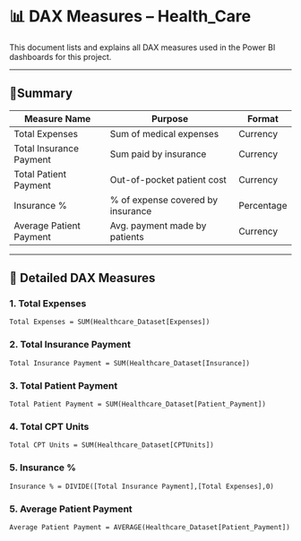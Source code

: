 # 📊 DAX Measures – Health_Care

This document lists and explains all DAX measures used in the Power BI dashboards for this project.

---
## 🔹Summary

| Measure Name             | Purpose                             | Format     |
|--------------------------|-------------------------------------|------------|
| Total Expenses           | Sum of medical expenses             | Currency   |
| Total Insurance Payment  | Sum paid by insurance               | Currency   |
| Total Patient Payment    | Out-of-pocket patient cost          | Currency   |
| Insurance  %     | % of expense covered by insurance   | Percentage |
| Average Patient Payment  | Avg. payment made by patients       | Currency   |

---

## 🔢 Detailed DAX Measures

### 1. **Total Expenses**
```DAX
Total Expenses = SUM(Healthcare_Dataset[Expenses])
```
 ### 2. **Total Insurance Payment**
```DAX
Total Insurance Payment = SUM(Healthcare_Dataset[Insurance])
```
### 3. **Total Patient Payment**
```DAX
Total Patient Payment = SUM(Healthcare_Dataset[Patient_Payment])
```
### 4. **Total CPT Units**
```DAX
Total CPT Units = SUM(Healthcare_Dataset[CPTUnits])
```
### 5. **Insurance %**
```DAX
Insurance % = DIVIDE([Total Insurance Payment],[Total Expenses],0)
```
### 5. Average Patient Payment
```DAX
Average Patient Payment = AVERAGE(Healthcare_Dataset[Patient_Payment])
```